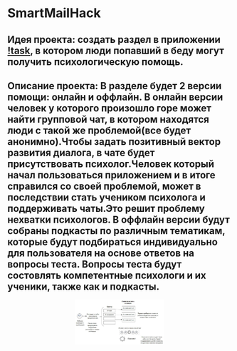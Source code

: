 # SmartMailHack 
## Идея проекта: создать раздел в приложении [!task](https://github.com/prazd/task), в котором люди попавший в беду могут получить психологическую помощь.
## Описание проекта: В разделе будет 2 версии помощи: онлайн и оффлайн. В онлайн версии человек у которого произошло горе может найти групповой чат, в котором находятся люди с такой же проблемой(все будет анонимно).Чтобы задать позитивный вектор развития диалога, в чате будет присутствовать психолог.Человек который начал пользоваться приложением и в итоге справился со своей проблемой, может в последствии стать учеником психолога и поддерживать чаты.Это решит проблему нехватки психологов. В оффлайн версии будут собраны подкасты по различным тематикам, которые будут подбираться индивидуально для пользователя на основе ответов на вопросы теста. Вопросы теста будут состовлять компетентные психологи и их ученики, также как и подкасты.
<p align="center">
<img width="200" alt="portfolio_view" src="./img/ProDobro.jpg">
</p>
